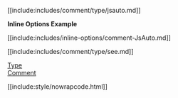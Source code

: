 [[include:includes/comment/type/jsauto.md]]

**Inline Options Example**

[[include:includes/inline-options/comment-JsAuto.md]]

[[include:includes/comment/type/see.md]]

[Type](../index.html)  
[Comment](../../index.html)

[[include:style/nowrapcode.html]]